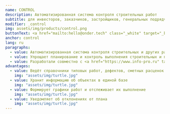 ```yaml
---
name: CONTROL
description: Автоматизированная система контроля строительных работ
subtitle: для инвесторов, заказчиков, застройщиков, генеральных подрядчиков
modifier: _control
img: assets/img/products/control.png
buttonText: <a href="mailto:hello@onder.tech" class="_white" target="_blank">Запросить демо</a>
anchor: control
lang: ru
paragraphs:
  - value: Автоматизированная система контроля строительных и других работ.
  - value: Упрощает планирование и контроль выполнения строительных и пуско-наладочных работ, снижает затраты из-за срыва сроков и некачественного выполнения работ. Повышает прозрачность расходов
  - value: Разработали совместно с <a href="https://www.info-pro.ru" target="_blank">ИНФОПРО.</a>
advantages:
  - value: Ведёт справочники типовых работ, дефектов, сметных расценок
    img: "assets/img/turtle.jpg"
  - value: Хранит информацию об объектах в единой базе
    img: "assets/img/turtle.jpg"
  - value: Формирует графики работ и отслеживает их выполнение
    img: "assets/img/turtle.jpg"
  - value: Уведомляет об отклонениях от плана
    img: "assets/img/turtle.jpg"
---
```

